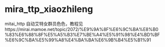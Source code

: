 # mira_ttp_xiaozhileng
mitai_http 自动艾特女群员色色，教程见https://mirai.mamoe.net/topic/2072/%E9%9A%8F%E6%9C%BA%E8%B0%83%E6%88%8F%E5%A5%B3%E7%BE%A4%E5%91%98%E4%BD%BF%E6%9C%BA%E5%99%A8%E4%BA%BA%E6%9B%B4%E5%B1%91
